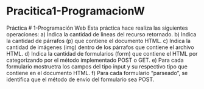 # Pracitica1-ProgramacionW
Práctica # 1-Programación Web
Esta práctica hace realiza las siguientes operaciones:
a) Indica la cantidad de lineas del recurso retornado.
b) Indica la cantidad de párrafos (p) que contiene el documento HTML.
c) Indica la cantidad de imágenes (img) dentro de los párrafos que
contiene el archivo HTML.
d) Indica la cantidad de formularios (form) que contiene el HTML por
categorizando por el método implementado POST o GET.
e) Para cada formulario mostruetra los campos del tipo input y su
respectivo tipo que contiene en el documento HTML.
f) Para cada formulario “parseado”, se identifica que el método de envío
del formulario sea POST.
